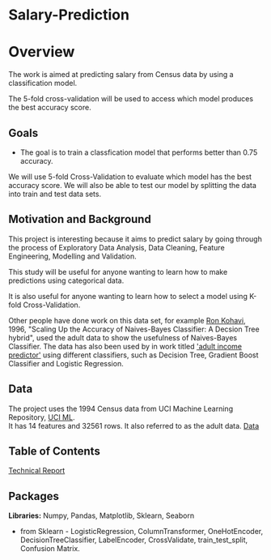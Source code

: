 # Salary-Prediction

# Overview

The work is aimed at predicting salary from Census data by using a classification model. 

The 5-fold cross-validation will be used to access which model produces the best accuracy score.  

## Goals
- The goal is to train a classfication model that performs better than 0.75 accuracy.

We will use 5-fold Cross-Validation to evaluate which model has the best accuracy score. 
We will also be able to test our model by splitting the data into train and test data sets.


## Motivation and Background
This project is interesting because it aims to predict salary by going through the process of Exploratory Data Analysis, Data Cleaning, Feature Engineering, Modelling and Validation. 

This study will be useful for anyone wanting to learn how to make predictions using categorical data.

It is also useful for anyone wanting to learn how to select a model using K-fold Cross-Validation.

Other people have done work on this data set, for example [Ron Kohavi](https://www.aaai.org/Papers/KDD/1996/KDD96-033.pdf), 1996, "Scaling Up the Accuracy of Naives-Bayes Classifier: A Decsion Tree hybrid", used the adult data to show the usefulness of Naives-Bayes Classifier. 
The data has also been used by in work titled ['adult income predictor'](https://www.youtube.com/watch?v=RdggP4yuIHY) using different classifiers, such as Decision Tree, Gradient Boost Classifier and Logistic Regression.


## Data
The project uses the 1994 Census data from UCI Machine Learning Repository, [UCI ML](https://archive.ics.uci.edu/ml/datasets/Census+Income).  
It has 14 features and 32561 rows. It also referred to as the adult data.
[Data](https://raw.githubusercontent.com/cko-976/Salary-Prediction/main/adult.data)

## Table of Contents
[Technical Report](https://github.com/cko-976/Salary-Prediction/blob/main/Midterm%20Technical%20Report.ipynb)

## Packages

  **Libraries:** Numpy, Pandas, Matplotlib, Sklearn, Seaborn
 
- from  Sklearn - LogisticRegression, ColumnTransformer, OneHotEncoder, DecisionTreeClassifier, LabelEncoder, 
CrossValidate, train_test_split, Confusion Matrix.


